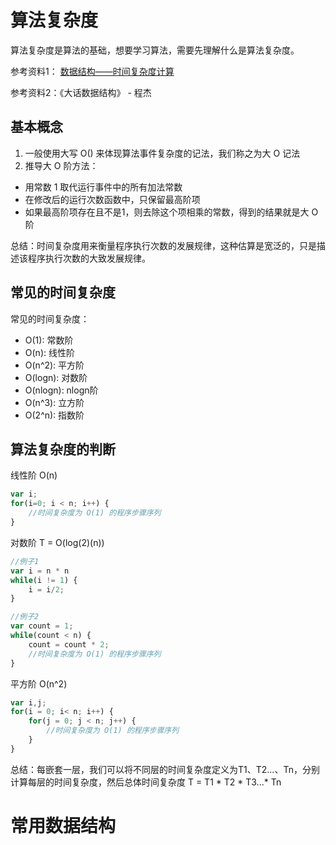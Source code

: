 # 算法复杂度
算法复杂度是算法的基础，想要学习算法，需要先理解什么是算法复杂度。

参考资料1：
[数据结构——时间复杂度计算](https://www.bilibili.com/video/BV13d4y1K74p/)

参考资料2：《大话数据结构》 - 程杰

## 基本概念
1. 一般使用大写 O() 来体现算法事件复杂度的记法，我们称之为大 O 记法
2. 推导大 O 阶方法：
- 用常数 1 取代运行事件中的所有加法常数
- 在修改后的运行次数函数中，只保留最高阶项
- 如果最高阶项存在且不是1，则去除这个项相乘的常数，得到的结果就是大 O 阶


总结：时间复杂度用来衡量程序执行次数的发展规律，这种估算是宽泛的，只是描述该程序执行次数的大致发展规律。

## 常见的时间复杂度
常见的时间复杂度：
- O(1): 常数阶
- O(n): 线性阶
- O(n^2): 平方阶
- O(logn): 对数阶
- O(nlogn): nlogn阶
- O(n^3): 立方阶
- O(2^n): 指数阶

## 算法复杂度的判断
线性阶 O(n)
```js
var i;
for(i=0; i < n; i++) {
    //时间复杂度为 O(1) 的程序步骤序列
}
```

对数阶 T = O(log(2)(n))
```js
//例子1
var i = n * n
while(i != 1) {
    i = i/2;
}

//例子2
var count = 1;
while(count < n) {
    count = count * 2;
    //时间复杂度为 O(1) 的程序步骤序列
}
```

平方阶 O(n^2)
```js
var i,j;
for(i = 0; i< n; i++) {
    for(j = 0; j < n; j++) {
        //时间复杂度为 O(1) 的程序步骤序列
    }
}
```

总结：每嵌套一层，我们可以将不同层的时间复杂度定义为T1、T2...、Tn，分别计算每层的时间复杂度，然后总体时间复杂度 T = T1 * T2 * T3...* Tn

# 常用数据结构
